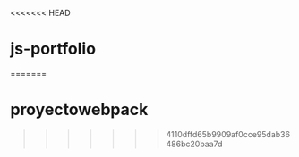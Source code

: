 <<<<<<< HEAD
# js-portfolio
=======
# proyectowebpack
>>>>>>> 4110dffd65b9909af0cce95dab36486bc20baa7d
